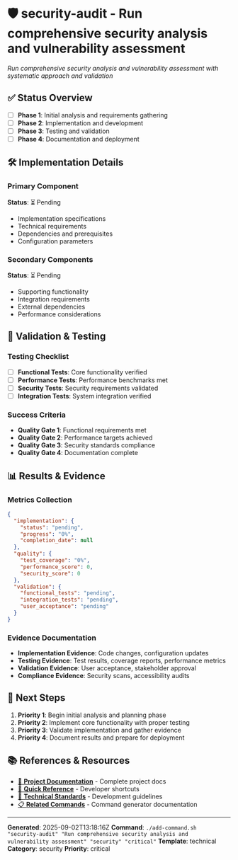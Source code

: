 # 🛡️ security-audit - Run comprehensive security analysis and vulnerability assessment

*Run comprehensive security analysis and vulnerability assessment with systematic approach and validation*

## ✅ Status Overview
- [ ] **Phase 1**: Initial analysis and requirements gathering
- [ ] **Phase 2**: Implementation and development
- [ ] **Phase 3**: Testing and validation
- [ ] **Phase 4**: Documentation and deployment

## 🛠️ Implementation Details

### Primary Component
**Status**: ⏳ Pending
- Implementation specifications
- Technical requirements
- Dependencies and prerequisites
- Configuration parameters

### Secondary Components
**Status**: ⏳ Pending
- Supporting functionality
- Integration requirements
- External dependencies
- Performance considerations

## 🧪 Validation & Testing

### Testing Checklist
- [ ] **Functional Tests**: Core functionality verified
- [ ] **Performance Tests**: Performance benchmarks met
- [ ] **Security Tests**: Security requirements validated
- [ ] **Integration Tests**: System integration verified

### Success Criteria
- **Quality Gate 1**: Functional requirements met
- **Quality Gate 2**: Performance targets achieved
- **Quality Gate 3**: Security standards compliance
- **Quality Gate 4**: Documentation complete

## 📊 Results & Evidence

### Metrics Collection
```json
{
  "implementation": {
    "status": "pending",
    "progress": "0%",
    "completion_date": null
  },
  "quality": {
    "test_coverage": "0%",
    "performance_score": 0,
    "security_score": 0
  },
  "validation": {
    "functional_tests": "pending",
    "integration_tests": "pending",
    "user_acceptance": "pending"
  }
}
```

### Evidence Documentation
- **Implementation Evidence**: Code changes, configuration updates
- **Testing Evidence**: Test results, coverage reports, performance metrics
- **Validation Evidence**: User acceptance, stakeholder approval
- **Compliance Evidence**: Security scans, accessibility audits

## 🚀 Next Steps

1. **Priority 1**: Begin initial analysis and planning phase
2. **Priority 2**: Implement core functionality with proper testing
3. **Priority 3**: Validate implementation and gather evidence
4. **Priority 4**: Document results and prepare for deployment

## 📚 References & Resources

- [📖 **Project Documentation**](./PROJECT_DOCUMENTATION_INDEX.md) - Complete project docs
- [🚀 **Quick Reference**](./DEVELOPER_QUICK_REFERENCE.md) - Developer shortcuts
- [🔧 **Technical Standards**](./CLAUDE.md) - Development guidelines
- [📋 **Related Commands**](./add-command.md) - Command generator documentation

---

**Generated**: 2025-09-02T13:18:16Z
**Command**: `./add-command.sh "security-audit" "Run comprehensive security analysis and vulnerability assessment" "security" "critical"`
**Template**: technical
**Category**: security
**Priority**: critical
